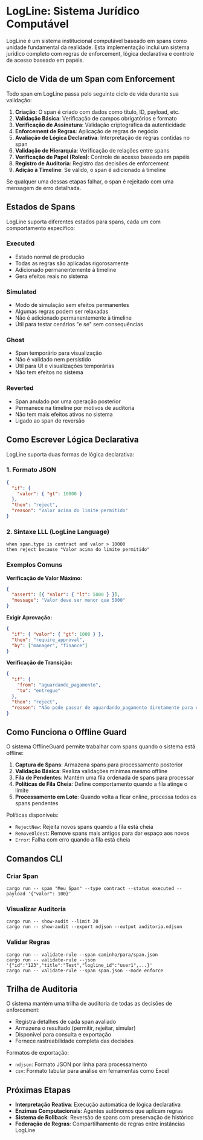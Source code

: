 # LogLine: Sistema Jurídico Computável

LogLine é um sistema institucional computável baseado em spans como unidade fundamental da realidade. Esta implementação inclui um sistema jurídico completo com regras de enforcement, lógica declarativa e controle de acesso baseado em papéis.

## Ciclo de Vida de um Span com Enforcement

Todo span em LogLine passa pelo seguinte ciclo de vida durante sua validação:

1. **Criação**: O span é criado com dados como título, ID, payload, etc.
2. **Validação Básica**: Verificação de campos obrigatórios e formato
3. **Verificação de Assinatura**: Validação criptográfica da autenticidade
4. **Enforcement de Regras**: Aplicação de regras de negócio 
5. **Avaliação de Lógica Declarativa**: Interpretação de regras contidas no span
6. **Validação de Hierarquia**: Verificação de relações entre spans
7. **Verificação de Papel (Roles)**: Controle de acesso baseado em papéis
8. **Registro de Auditoria**: Registro das decisões de enforcement
9. **Adição à Timeline**: Se válido, o span é adicionado à timeline

Se qualquer uma dessas etapas falhar, o span é rejeitado com uma mensagem de erro detalhada.

## Estados de Spans

LogLine suporta diferentes estados para spans, cada um com comportamento específico:

### Executed

- Estado normal de produção
- Todas as regras são aplicadas rigorosamente
- Adicionado permanentemente à timeline
- Gera efeitos reais no sistema

### Simulated

- Modo de simulação sem efeitos permanentes
- Algumas regras podem ser relaxadas
- Não é adicionado permanentemente à timeline
- Útil para testar cenários "e se" sem consequências

### Ghost

- Span temporário para visualização
- Não é validado nem persistido
- Útil para UI e visualizações temporárias
- Não tem efeitos no sistema

### Reverted

- Span anulado por uma operação posterior
- Permanece na timeline por motivos de auditoria
- Não tem mais efeitos ativos no sistema
- Ligado ao span de reversão

## Como Escrever Lógica Declarativa

LogLine suporta duas formas de lógica declarativa:

### 1. Formato JSON

```json
{
  "if": {
    "valor": { "gt": 10000 }
  },
  "then": "reject",
  "reason": "Valor acima do limite permitido"
}
```

### 2. Sintaxe LLL (LogLine Language)

```
when span.type is contract and valor > 10000
then reject because "Valor acima do limite permitido"
```

### Exemplos Comuns

**Verificação de Valor Máximo:**
```json
{
  "assert": [{ "valor": { "lt": 5000 } }],
  "message": "Valor deve ser menor que 5000"
}
```

**Exigir Aprovação:**
```json
{
  "if": { "valor": { "gt": 1000 } },
  "then": "require_approval",
  "by": ["manager", "finance"]
}
```

**Verificação de Transição:**
```json
{
  "if": { 
    "from": "aguardando_pagamento", 
    "to": "entregue" 
  },
  "then": "reject",
  "reason": "Não pode passar de aguardando_pagamento diretamente para entregue"
}
```

## Como Funciona o Offline Guard

O sistema OfflineGuard permite trabalhar com spans quando o sistema está offline:

1. **Captura de Spans**: Armazena spans para processamento posterior
2. **Validação Básica**: Realiza validações mínimas mesmo offline
3. **Fila de Pendentes**: Mantém uma fila ordenada de spans para processar
4. **Políticas de Fila Cheia**: Define comportamento quando a fila atinge o limite
5. **Processamento em Lote**: Quando volta a ficar online, processa todos os spans pendentes

Políticas disponíveis:
- `RejectNew`: Rejeita novos spans quando a fila está cheia
- `RemoveOldest`: Remove spans mais antigos para dar espaço aos novos
- `Error`: Falha com erro quando a fila está cheia

## Comandos CLI

### Criar Span
```
cargo run -- span "Meu Span" --type contract --status executed --payload '{"valor": 100}'
```

### Visualizar Auditoria
```
cargo run -- show-audit --limit 20
cargo run -- show-audit --export ndjson --output auditoria.ndjson
```

### Validar Regras
```
cargo run -- validate-rule --span caminho/para/span.json
cargo run -- validate-rule --json '{"id":"123","title":"Test","logline_id":"user1",...}'
cargo run -- validate-rule --span span.json --mode enforce
```

## Trilha de Auditoria

O sistema mantém uma trilha de auditoria de todas as decisões de enforcement:

- Registra detalhes de cada span avaliado
- Armazena o resultado (permitir, rejeitar, simular)
- Disponível para consulta e exportação
- Fornece rastreabilidade completa das decisões

Formatos de exportação:
- `ndjson`: Formato JSON por linha para processamento
- `csv`: Formato tabular para análise em ferramentas como Excel

## Próximas Etapas

- **Interpretação Reativa**: Execução automática de lógica declarativa
- **Enzimas Computacionais**: Agentes autônomos que aplicam regras
- **Sistema de Rollback**: Reversão de spans com preservação de histórico
- **Federação de Regras**: Compartilhamento de regras entre instâncias LogLine